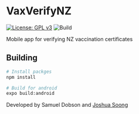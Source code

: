 # VaxVerifyNZ

[![License: GPL v3](https://img.shields.io/badge/License-GPLv3-blue.svg)](https://www.gnu.org/licenses/gpl-3.0)
![Build](https://img.shields.io/github/workflow/status/meshcollider/VaxVerifyNZ/build)

Mobile app for verifying NZ vaccination certificates


## Building

```bash
# Install packges
npm install

# Build for android
expo build:android

```


Developed by Samuel Dobson and [Joshua Soong](https://github.com/NeedsAdjustment)
